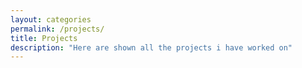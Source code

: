 ```yaml
---
layout: categories
permalink: /projects/
title: Projects
description: "Here are shown all the projects i have worked on"
---
```

